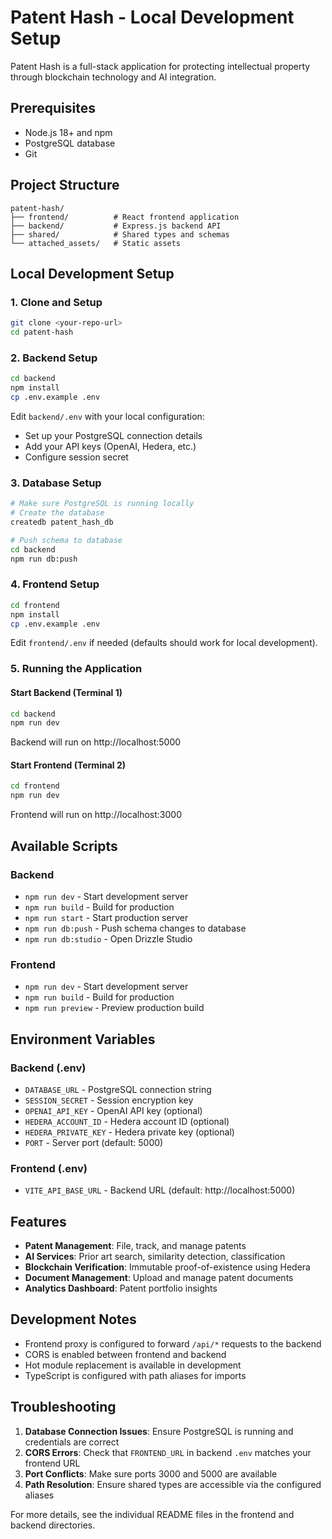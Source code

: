 # Patent Hash - Local Development Setup

Patent Hash is a full-stack application for protecting intellectual property through blockchain technology and AI integration.

## Prerequisites

- Node.js 18+ and npm
- PostgreSQL database
- Git

## Project Structure

```
patent-hash/
├── frontend/          # React frontend application
├── backend/           # Express.js backend API
├── shared/            # Shared types and schemas
└── attached_assets/   # Static assets
```

## Local Development Setup

### 1. Clone and Setup

```bash
git clone <your-repo-url>
cd patent-hash
```

### 2. Backend Setup

```bash
cd backend
npm install
cp .env.example .env
```

Edit `backend/.env` with your local configuration:
- Set up your PostgreSQL connection details
- Add your API keys (OpenAI, Hedera, etc.)
- Configure session secret

### 3. Database Setup

```bash
# Make sure PostgreSQL is running locally
# Create the database
createdb patent_hash_db

# Push schema to database
cd backend
npm run db:push
```

### 4. Frontend Setup

```bash
cd frontend
npm install
cp .env.example .env
```

Edit `frontend/.env` if needed (defaults should work for local development).

### 5. Running the Application

#### Start Backend (Terminal 1)
```bash
cd backend
npm run dev
```
Backend will run on http://localhost:5000

#### Start Frontend (Terminal 2)
```bash
cd frontend
npm run dev
```
Frontend will run on http://localhost:3000

## Available Scripts

### Backend
- `npm run dev` - Start development server
- `npm run build` - Build for production
- `npm run start` - Start production server
- `npm run db:push` - Push schema changes to database
- `npm run db:studio` - Open Drizzle Studio

### Frontend
- `npm run dev` - Start development server
- `npm run build` - Build for production
- `npm run preview` - Preview production build

## Environment Variables

### Backend (.env)
- `DATABASE_URL` - PostgreSQL connection string
- `SESSION_SECRET` - Session encryption key
- `OPENAI_API_KEY` - OpenAI API key (optional)
- `HEDERA_ACCOUNT_ID` - Hedera account ID (optional)
- `HEDERA_PRIVATE_KEY` - Hedera private key (optional)
- `PORT` - Server port (default: 5000)

### Frontend (.env)
- `VITE_API_BASE_URL` - Backend URL (default: http://localhost:5000)

## Features

- **Patent Management**: File, track, and manage patents
- **AI Services**: Prior art search, similarity detection, classification
- **Blockchain Verification**: Immutable proof-of-existence using Hedera
- **Document Management**: Upload and manage patent documents
- **Analytics Dashboard**: Patent portfolio insights

## Development Notes

- Frontend proxy is configured to forward `/api/*` requests to the backend
- CORS is enabled between frontend and backend
- Hot module replacement is available in development
- TypeScript is configured with path aliases for imports

## Troubleshooting

1. **Database Connection Issues**: Ensure PostgreSQL is running and credentials are correct
2. **CORS Errors**: Check that `FRONTEND_URL` in backend `.env` matches your frontend URL
3. **Port Conflicts**: Make sure ports 3000 and 5000 are available
4. **Path Resolution**: Ensure shared types are accessible via the configured aliases

For more details, see the individual README files in the frontend and backend directories.